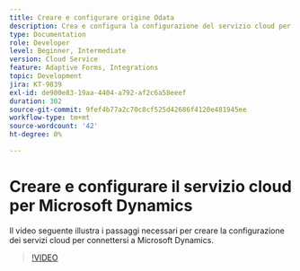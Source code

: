 ```yaml
---
title: Creare e configurare origine Odata
description: Crea e configura la configurazione del servizio cloud per la connessione con Microsoft Dynamics.
type: Documentation
role: Developer
level: Beginner, Intermediate
version: Cloud Service
feature: Adaptive Forms, Integrations
topic: Development
jira: KT-9839
exl-id: de900e83-19aa-4404-a792-af2c6a58eeef
duration: 302
source-git-commit: 9fef4b77a2c70c8cf525d42686f4120e481945ee
workflow-type: tm+mt
source-wordcount: '42'
ht-degree: 0%

---
```


# Creare e configurare il servizio cloud per Microsoft Dynamics


Il video seguente illustra i passaggi necessari per creare la configurazione dei servizi cloud per connettersi a Microsoft Dynamics.

>[!VIDEO](https://video.tv.adobe.com/v/340758?quality=12&learn=on)
